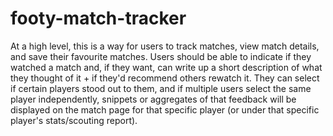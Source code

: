 # footy-match-tracker

At a high level, this is a way for users to track matches, view match details, and save their favourite matches. Users should be able to indicate if they watched a match and, if they want, can write up a short description of what they thought of it + if they'd recommend others rewatch it. They can select if certain players stood out to them, and if multiple users select the same player independently, snippets or aggregates of that feedback will be displayed on the match page for that specific player (or under that specific player's stats/scouting report).
